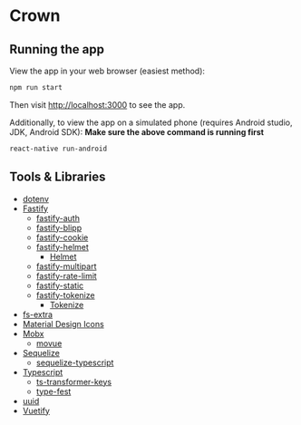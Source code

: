 # Crown

## Running the app

View the app in your web browser (easiest method):

```bash
npm run start
```

Then visit <http://localhost:3000> to see the app.

Additionally, to view the app on a simulated phone (requires Android studio, JDK, Android SDK):
**Make sure the above command is running first**

```bash
react-native run-android
```

## Tools & Libraries

- [dotenv](https://github.com/motdotla/dotenv)
- [Fastify](https://www.fastify.io/)
  - [fastify-auth](https://github.com/fastify/fastify-auth)
  - [fastify-blipp](https://github.com/PavelPolyakov/fastify-blipp)
  - [fastify-cookie](https://github.com/fastify/fastify-cookie)
  - [fastify-helmet](https://github.com/fastify/fastify-helmet)
    - [Helmet](https://helmetjs.github.io/)
  - [fastify-multipart](https://github.com/fastify/fastify-multipart)
  - [fastify-rate-limit](https://github.com/fastify/fastify-rate-limit)
  - [fastify-static](https://github.com/fastify/fastify-static)
  - [fastify-tokenize](https://github.com/cyyynthia/fastify-tokenize)
    - [Tokenize](https://github.com/cyyynthia/tokenize)
- [fs-extra](https://github.com/jprichardson/node-fs-extra)
- [Material Design Icons](https://material.io/resources/icons/)
- [Mobx](https://mobx.js.org/)
  - [movue](https://github.com/nighca/movue)
- [Sequelize](https://sequelize.org/v5/)
  - [sequelize-typescript](https://github.com/RobinBuschmann/sequelize-typescript)
- [Typescript](https://www.typescriptlang.org/)
  - [ts-transformer-keys](https://github.com/kimamula/ts-transformer-keys)
  - [type-fest](https://github.com/sindresorhus/type-fest)
- [uuid](https://github.com/uuidjs/uuid)
- [Vuetify](https://vuetifyjs.com/)
